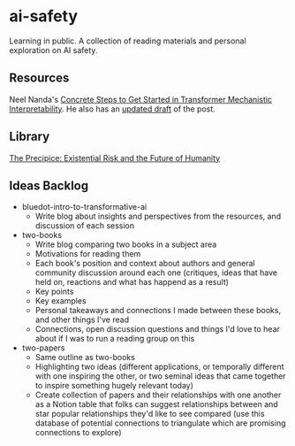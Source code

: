 # ai-safety
Learning in public. A collection of reading materials and personal exploration on AI safety.

## Resources
Neel Nanda's [Concrete Steps to Get Started in Transformer Mechanistic Interpretability](https://www.neelnanda.io/mechanistic-interpretability/getting-started). He also has an [updated draft](https://docs.google.com/document/d/11X9tEX-jxf5S9IMgG5OEXkPCnpFynff_CItTEX46T4A/edit?tab=t.0) of the post.

## Library
[The Precipice: Existential Risk and the Future of Humanity](https://www.goodreads.com/book/show/57514023-the-precipice)

## Ideas Backlog
- bluedot-intro-to-transformative-ai
  - Write blog about insights and perspectives from the resources, and discussion of each session
- two-books
  - Write blog comparing two books in a subject area
  - Motivations for reading them
  - Each book's position and context about authors and general community discussion around each one (critiques, ideas that have held on, reactions and what has happend as a result)
  - Key points
  - Key examples
  - Personal takeaways and connections I made between these books, and other things I've read
  - Connections, open discussion questions and things I'd love to hear about if I was to run a reading group on this
- two-papers
  - Same outline as two-books
  - Highlighting two ideas (different applications, or temporally different with one inspiring the other, or two seminal ideas that came together to inspire something hugely relevant today)
  - Create collection of papers and their relationships with one another as a Notion table that folks can suggest relationships between and star popular relationships they'd like to see compared (use this database of potential connections to triangulate which are promising connections to explore)

